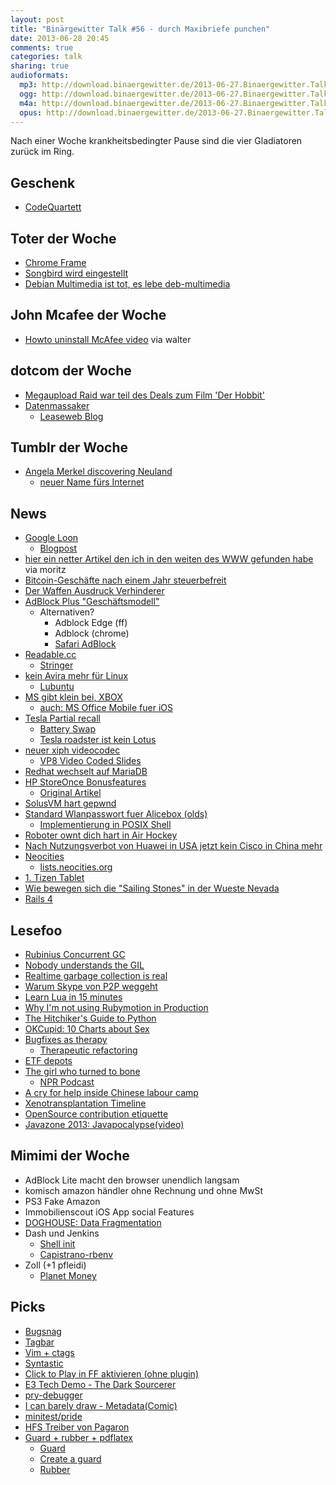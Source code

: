 ```yaml
---
layout: post
title: "Binärgewitter Talk #56 - durch Maxibriefe punchen"
date: 2013-06-28 20:45
comments: true
categories: talk
sharing: true
audioformats:
  mp3: http://download.binaergewitter.de/2013-06-27.Binaergewitter.Talk.56.mp3
  ogg: http://download.binaergewitter.de/2013-06-27.Binaergewitter.Talk.56.ogg
  m4a: http://download.binaergewitter.de/2013-06-27.Binaergewitter.Talk.56.m4a
  opus: http://download.binaergewitter.de/2013-06-27.Binaergewitter.Talk.56.opus
---
```

Nach einer Woche krankheitsbedingter Pause sind die vier Gladiatoren zurück im Ring.

## Geschenk

* [CodeQuartett](http://suplanus.de/shop )

## Toter der Woche

- [Chrome Frame]( http://blog.chromium.org/2013/06/retiring-chrome-frame.html )
- [Songbird wird eingestellt](http://www.heise.de/newsticker/meldung/Mediaplayer-Songbird-wird-eingestellt-1889212.html )
- [Debian Multimedia ist tot, es lebe deb-multimedia](http://www.pro-linux.de/news/1/19900/debian-empfiehlt-das-entfernen-des-repos-debian-multimediaorg.html )

## John Mcafee der Woche

- [Howto uninstall McAfee video]( http://www.youtube.com/watch?v=bKgf5PaBzyg ) via walter

## dotcom der Woche

- [Megaupload Raid war teil des Deals zum Film 'Der Hobbit']( http://www.abc.net.au/news/2013-06-13/megaupload-kim-dotcom-opens-up-about-extradition-fight/4752410?section=business ) 
- [Datenmassaker](http://www.heise.de/newsticker/meldung/Datenmassaker-Dotcom-beklagt-Loeschung-von-Megaupload-Daten-1893048.html )
    * [Leaseweb Blog]( http://blog.leaseweb.com/2013/06/26/leaseweb-second-statement-on-former-client-megaupload/ )

## Tumblr der Woche

- [Angela Merkel discovering Neuland]( http://angelamerkeldiscoveringneuland.tumblr.com/ )
    * [neuer Name fürs Internet]( http://www.kotzendes-einhorn.de/blog/2013-06/neuland-sagt-alles-ab-das-internet-hat-einen-neuen-namen/ )

## News

- [Google Loon]( http://www.google.com/loon/ )
    * [Blogpost]( http://googleblog.blogspot.de/2013/06/introducing-project-loon.html )
- [hier ein netter Artikel den ich in den weiten des WWW gefunden habe](http://blog.smartbear.com/careers/13-things-people-hate-about-your-open-source-docs/ ) via moritz
- [Bitcoin-Geschäfte nach einem Jahr steuerbefreit]( http://www.welt.de/print/die_welt/finanzen/article117487737/Bitcoin-Geschaefte-nach-einem-Jahr-steuerbefreit.html )
- [Der Waffen Ausdruck Verhinderer]( http://arstechnica.com/business/2013/06/worried-about-accidentally-3d-printing-a-gun-new-software-will-prevent-it/ )
- [AdBlock Plus "Geschäftsmodell"]( http://www.mobilegeeks.de/adblock-plus-undercover-einblicke-in-ein-mafioeses-werbenetzwerk )
    * Alternativen?
        - Adblock Edge (ff)
        - Adblock (chrome)
        - [Safari AdBlock]( http://safariadblock.com/ )
- [Readable.cc]( http://readable.cc/ )
    * [Stringer]( https://github.com/swanson/stringer )
- [kein Avira mehr für Linux](http://www.pro-linux.de/news/1/19950/avira-streicht-linux-unterstuetzung-komplett.html )
    * [Lubuntu]( http://www.lubuntu.net/ )
- [MS gibt klein bei, XBOX](http://www.heise.de/newsticker/meldung/Microsoft-lenkt-bei-Xbox-ein-Keine-Online-Pflicht-und-Spieletausch-1892945.html )
    - [auch: MS Office Mobile fuer iOS]( http://arstechnica.com/information-technology/2013/06/hell-freezes-over-microsoft-office-mobile-arrives-for-ios/ )
- [Tesla Partial recall]( http://www.teslamotors.com/blog/partial-recall )
    * [Battery Swap]( http://www.teslamotors.com/batteryswap )
    * [Tesla roadster ist kein Lotus]( http://www.teslamotors.com/blog/mythbusters-part-2-tesla-roadster-not-converted-lotus-elise )
- [neuer xiph videocodec](http://people.xiph.org/~xiphmont/demo/daala/demo1.shtml )
    * [VP8 Video Coded Slides]( http://www.slideshare.net/pfleidi/the-vp8-video-codec )
- [Redhat wechselt auf MariaDB]( http://www.itwire.com/business-it-news/open-source/60292-red-hat-ditches-mysql-switches-to-mariadb )
- [HP StoreOnce Bonusfeatures]( http://www.theregister.co.uk/2013/06/26/hp_storeonce_has_undocumented_backdoor/ )
    - [Original Artikel]( http://www.lolware.net/hpstorage.html )
- [SolusVM hart gepwnd]( http://localhost.re/p/solusvm-11303-vulnerabilities )
- [Standard Wlanpasswort fuer Alicebox (olds)]( http://www.wardriving-forum.de/forum/f275/standard-wlanpassw%F6rter-von-alice-boxen-70287.html )
    - [Implementierung in POSIX Shell]( https://github.com/krebscode/autowifi/blob/master/usr/lib/autowifi/plugins/02alice )
- [Roboter ownt dich hart in Air Hockey]( http://www.networkworld.com/community/blog/robot-dominates-air-hockey )
- [Nach Nutzungsverbot von Huawei in USA jetzt kein Cisco in China mehr]( http://www.bloomberg.com/news/2013-06-25/cisco-china-sales-vulnerable-as-media-urge-domestic-shift.html )
- [Neocities]( http://neocities.org/browse )
    - [lists.neocities.org](http://lists.neocities.org/ )
- [1. Tizen Tablet](http://www.pro-linux.de/news/1/19948/erstes-tizen-tablet-kommt-aus-japan.html )
- [Wie bewegen sich die "Sailing Stones" in der Wueste Nevada]( 
http://www.core77.com/blog/transportation/scientist_figures_out_how_those_big-ass_sailing_stones_move_themselves_across_death_valley_25038.asp )
- [Rails 4]( http://weblog.rubyonrails.org/2013/6/25/Rails-4-0-final )

## Lesefoo

- [Rubinius Concurrent GC]( http://rubini.us/2013/06/22/concurrent-garbage-collection/ )
- [Nobody understands the GIL]( http://www.jstorimer.com/blogs/workingwithcode/8085491-nobody-understands-the-gil )
- [Realtime garbage collection is real]( http://michaelrbernste.in/2013/06/03/real-time-garbage-collection-is-real.html )
- [Warum Skype von P2P weggeht]( http://markmail.org/message/exc3srjkx3uu66bz?q=android )
- [Learn Lua in 15 minutes](  http://tylerneylon.com/a/learn-lua/ )
- [Why I'm not using Rubymotion in Production]( http://joshsymonds.com/blog/2013/06/26/why-im-not-using-rubymotion-in-production/ )
- [The Hitchiker's Guide to Python]( http://docs.python-guide.org/en/latest/ )
- [OKCupid: 10 Charts about Sex]( http://blog.okcupid.com/index.php/10-charts-about-sex/ )
- [Bugfixes as therapy]( http://zachholman.com/posts/bugfixes-as-therapy/ )
  * [Therapeutic refactoring]( http://www.confreaks.com/videos/1071-cascadiaruby2012-therapeutic-refactoring )
- [ETF depots]( http://www.wertpapier-forum.de/topic/38816-verschiedene-etf-depotvarianten-zusammengefasst-dargestellt/page__p__761595 )
- [The girl who turned to bone]( http://m.theatlantic.com/magazine/archive/2013/06/the-mystery-of-the-second-skeleton/309305/ )
    * [NPR Podcast]( http://www.npr.org/2013/06/10/190398619/the-promise-in-unraveling-the-mysteries-of-rare-diseases )
- [A cry for help inside Chinese labour camp]( http://news.nationalpost.com/2013/06/12/a-cry-for-help-inside-chinese-labour-camp-hidden-inside-halloween-decoration-read-8000-kilometres-away/ )
- [Xenotransplantation Timeline]( http://biomed.brown.edu/Courses/BI108/BI108_2005_Groups/06/timeline.htm )
- [OpenSource contribution etiquette]( http://tirania.org/blog/archive/2010/Dec-31.html )
- [Javazone 2013: Javapocalypse(video)]( https://www.youtube.com/watch?v=E3418SeWZfQ# )

## Mimimi der Woche

* AdBlock Lite macht den browser unendlich langsam
* komisch amazon händler ohne Rechnung und ohne MwSt 
* PS3 Fake Amazon
* Immobilienscout iOS App social Features
* [DOGHOUSE: Data Fragmentation]( http://thedoghousediaries.com/5170 )
* Dash und Jenkins
    - [Shell init]( https://github.com/sstephenson/rbenv/wiki/Unix-shell-initialization )
    - [Capistrano-rbenv]( https://github.com/yyuu/capistrano-rbenv )
* Zoll (+1 pfleidi)
    * [Planet Money]( http://www.npr.org/blogs/money/2013/06/21/194326482/episode-467-tires-taxes-and-the-grizz )

## Picks

- [Bugsnag]( https://bugsnag.com )
- [Tagbar]( http://majutsushi.github.io/tagbar/ )
- [Vim + ctags]( http://blog.stwrt.ca/2012/10/31/vim-ctags )
- [Syntastic]( https://github.com/scrooloose/syntastic )
- [Click to Play in FF aktivieren (ohne plugin)]( http://www.pctipp.ch/tipps-tricks/workshops/sicherheit/artikel/click-to-play-in-firefox-und-chrome-67019/ )
- [E3 Tech Demo - The Dark Sourcerer]( http://www.youtube.com/watch?feature=player_embedded&v=BqeuHGESZBA#at=714 )
- [pry-debugger]( https://github.com/nixme/pry-debugger )
- [I can barely draw - Metadata(Comic)]( http://www.icanbarelydraw.com/comic/2456 )
- [minitest/pride]( https://github.com/seattlerb/minitest )
- [HFS Treiber von Pagaron](https://aur.archlinux.org/packages/ufsd-module/ )
- [Guard + rubber + pdflatex]( https://gist.github.com/pfleidi/5876188 )
    * [Guard]( https://github.com/guard/guard )
    * [Create a guard]( https://github.com/guard/guard/wiki/Create-a-guard )
    * [Rubber]( https://launchpad.net/rubber/ )
